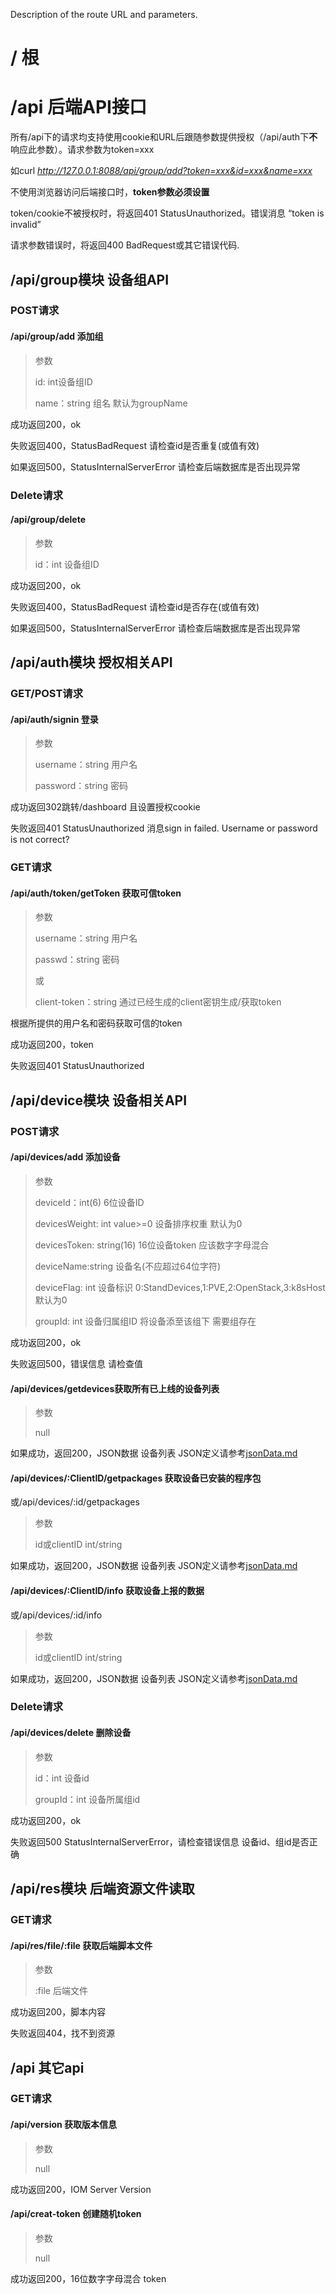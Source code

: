 Description of the route URL and parameters.

# /      根

# /api  后端API接口

所有/api下的请求均支持使用cookie和URL后跟随参数提供授权（/api/auth下**不**响应此参数）。请求参数为token=xxx

如curl  *http://127.0.0.1:8088/api/group/add?token=xxx&id=xxx&name=xxx*

不使用浏览器访问后端接口时，**token参数必须设置**

token/cookie不被授权时，将返回401 StatusUnauthorized。错误消息 “token is invalid”

请求参数错误时，将返回400 BadRequest或其它错误代码.

## /api/group模块 设备组API

### POST请求

#### /api/group/add 添加组

> 参数
>
> id: int设备组ID 
>
> name：string 组名 默认为groupName

成功返回200，ok

失败返回400，StatusBadRequest 请检查id是否重复(或值有效)

如果返回500，StatusInternalServerError 请检查后端数据库是否出现异常

### Delete请求

#### /api/group/delete

> 参数
>
> id：int 设备组ID 

成功返回200，ok

失败返回400，StatusBadRequest 请检查id是否存在(或值有效)

如果返回500，StatusInternalServerError 请检查后端数据库是否出现异常

## /api/auth模块 授权相关API

### GET/POST请求

#### /api/auth/signin 登录

> 参数
>
> username：string 用户名
>
> password：string 密码

成功返回302跳转/dashboard 且设置授权cookie

失败返回401 StatusUnauthorized 消息sign in failed. Username or password is not correct?



### GET请求

#### /api/auth/token/getToken 获取可信token

> 参数
>
> username：string 用户名
>
> passwd：string 密码
>
> 或
>
> client-token：string 通过已经生成的client密钥生成/获取token

根据所提供的用户名和密码获取可信的token

成功返回200，token

失败返回401 StatusUnauthorized

## /api/device模块 设备相关API

### POST请求

#### /api/devices/add 添加设备

> 参数
>
> deviceId：int(6) 6位设备ID
>
> devicesWeight: int value>=0 设备排序权重 默认为0
>
> devicesToken: string(16) 16位设备token 应该数字字母混合
>
> deviceName:string 设备名(不应超过64位字符)
>
> deviceFlag: int 设备标识 0:StandDevices,1:PVE,2:OpenStack,3:k8sHost 默认为0 
>
> groupId: int 设备归属组ID 将设备添至该组下 需要组存在

成功返回200，ok

失败返回500，错误信息 请检查值



#### /api/devices/getdevices获取所有**已上线**的设备列表

> 参数
>
> null

如果成功，返回200，JSON数据 设备列表 JSON定义请参考[jsonData.md](jsonData.md)



#### /api/devices/:ClientID/getpackages 获取设备已安装的程序包

或/api/devices/:id/getpackages 

> 参数
>
> id或clientID int/string

如果成功，返回200，JSON数据 设备列表 JSON定义请参考[jsonData.md](jsonData.md)



#### /api/devices/:ClientID/info 获取设备上报的数据

或/api/devices/:id/info

> 参数
>
> id或clientID int/string

如果成功，返回200，JSON数据 设备列表 JSON定义请参考[jsonData.md](jsonData.md)



### Delete请求

#### /api/devices/delete 删除设备

> 参数
>
> id：int 设备id
>
> groupId：int 设备所属组id

成功返回200，ok

失败返回500 StatusInternalServerError，请检查错误信息 设备id、组id是否正确

## /api/res模块 后端资源文件读取

### GET请求

#### /api/res/file/:file 获取后端脚本文件

> 参数
>
> :file 后端文件

成功返回200，脚本内容

失败返回404，找不到资源

## /api 其它api


### GET请求

#### /api/version 获取版本信息

> 参数
> 
>  null

成功返回200，IOM Server Version


#### /api/creat-token 创建随机token

> 参数
>
> null

成功返回200，16位数字字母混合 token

